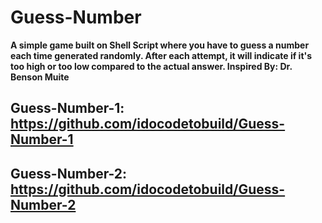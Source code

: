 # Guess-Number

<b> A simple game built on Shell Script where you have to guess a number each time generated randomly. After each attempt, it will indicate if it's too high or too low compared to the actual answer. 
Inspired By: Dr. Benson Muite </b>

## Guess-Number-1: https://github.com/idocodetobuild/Guess-Number-1

## Guess-Number-2: https://github.com/idocodetobuild/Guess-Number-2
